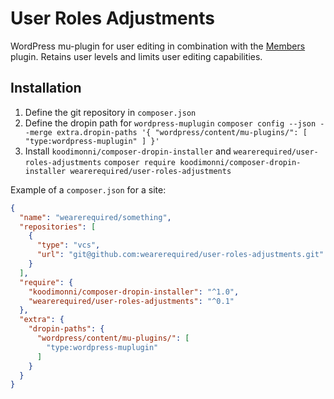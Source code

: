 # User Roles Adjustments

WordPress mu-plugin for user editing in combination with the [Members](https://wordpress.org/plugins/members/) plugin. Retains user levels and limits user editing capabilities.

## Installation

1. Define the git repository in `composer.json`
2. Define the dropin path for `wordpress-muplugin`
`composer config --json --merge extra.dropin-paths '{ "wordpress/content/mu-plugins/": [ "type:wordpress-muplugin" ] }'`
3. Install `koodimonni/composer-dropin-installer` and `wearerequired/user-roles-adjustments`
`composer require koodimonni/composer-dropin-installer wearerequired/user-roles-adjustments`

Example of a `composer.json` for a site:

```json
{
  "name": "wearerequired/something",
  "repositories": [
    {
      "type": "vcs",
      "url": "git@github.com:wearerequired/user-roles-adjustments.git"
    }
  ],
  "require": {
    "koodimonni/composer-dropin-installer": "^1.0",
    "wearerequired/user-roles-adjustments": "^0.1"
  },
  "extra": {
    "dropin-paths": {
      "wordpress/content/mu-plugins/": [
        "type:wordpress-muplugin"
      ]
    }
  }
}
